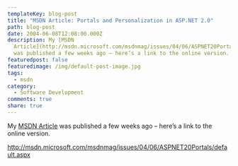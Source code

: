 ```yaml
---
templateKey: blog-post
title: "MSDN Article: Portals and Personalization in ASP.NET 2.0"
path: blog-post
date: 2004-06-08T12:08:00.000Z
description: My [MSDN
  Article](http://msdn.microsoft.com/msdnmag/issues/04/06/ASPNET20Portals/default.aspx)
  was published a few weeks ago – here’s a link to the online version.
featuredpost: false
featuredimage: /img/default-post-image.jpg
tags:
  - msdn
category:
  - Software Development
comments: true
share: true
---
```

My [MSDN Article](http://msdn.microsoft.com/msdnmag/issues/04/06/ASPNET20Portals/default.aspx) was published a few weeks ago – here’s a link to the online version.

<http://msdn.microsoft.com/msdnmag/issues/04/06/ASPNET20Portals/default.aspx>
